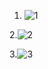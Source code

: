 1. ![1](https://user-images.githubusercontent.com/101391579/170855203-2f34ebd5-d42f-4353-bae6-b0cf830d3ff6.png)

2.![2](https://user-images.githubusercontent.com/101391579/170855226-6bac17d4-9a18-4d7a-8073-e7f3211861d7.png)

3.![3](https://user-images.githubusercontent.com/101391579/170855240-bfdbb4f2-e5ac-49b7-91eb-0c7dfa0de6f9.png)
